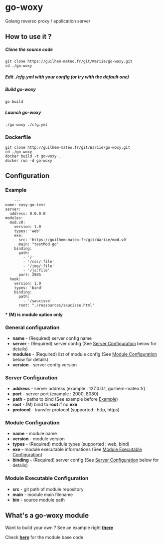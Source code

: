 # go-woxy
Golang reverso proxy / application server

## How to use it ?

##### Clone the source code

    git clone https://guilhem-mateo.fr/git/Wariie/go-woxy.git
    cd ./go-woxy
    
##### Edit **./cfg.yml** with your config *(or try with the default one)*

##### Build go-woxy

    go build

##### Launch go-woxy

    ./go-woxy ./cfg.yml

### Dockerfile

    git clone http://guilhem-mateo.fr/git/Wariie/go-woxy.git
    cd ./go-woxy
    docker build -t go-woxy .
    docker run -d go-woxy


## Configuration

### Example 

        ---
    name: easy-go-test
    server:
      address: 0.0.0.0  
    modules: 
      mod.v0: 
        version: 1.0
        types: 'web'
        exe:
          src: 'https://guilhem-mateo.fr/git/Wariie/mod.v0'
          main: "testMod.go"
        binding:
          path: 
            - '/'
            - '/css/:file'
            - '/img/:file'
            - '/js:file'
          port: 2985  
      hook:
        version: 1.0
        types: 'bind'
        binding:
          path:
            - '/saucisse' 
          root: "./ressources/saucisse.html"


**\* (M) is module option only**

### General configuration

* **name** - (Required) server config name
* **server** - (Required) server config (See [Server Configuration](#server-configuration) below for details)
* **modules** - (Required) list of module config (See [Module Configuration](#module-configuration) below for details)
* **version** - server config version


### Server Configuration
* **address** - server address (example : 127.0.0.1, guilhem-mateo.fr)
* **port** - server port (example : 2000, 8080)
* **path** - paths to bind (See example before [Example](#example))
* **root** - (M) bind to **root** if no **exe**
* **protocol** - transfer protocol (supported : http, https)

### Module Configuration
* **name** - module name
* **version** - module version
* **types** - (Required) module types (supported : web, bind)
* **exe** - module executable informations (See [Module Executable Configuration](#module-executable-configuration))
* **binding** - (Required) server config (See [Server Configuration](#server-configuration) below for details)

### Module Executable Configuration
* **src** - git path of module repository
* **main** - module main filename
* **bin** - source module path

## What's a go-woxy module

Want to build your own ?
See an example right **[there](https://guilhem-mateo.fr/git/Wariie/mod.v0)**

Check **[here](https://guilhem-mateo.fr/git/Wariie/modbase)** for the module base code



